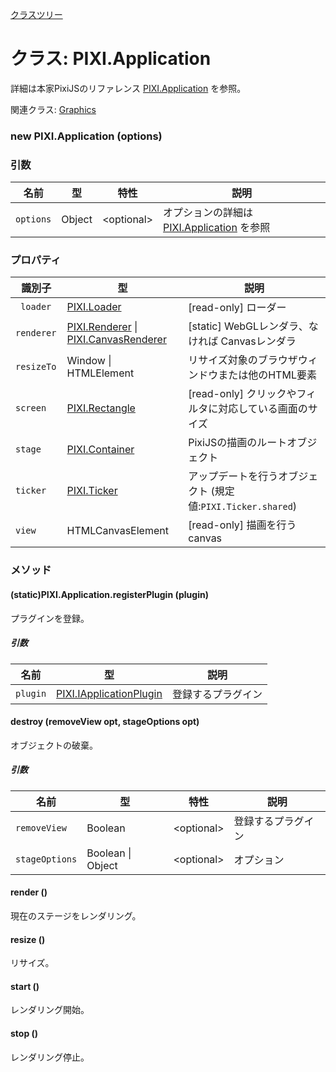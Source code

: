 [クラスツリー](index.md)

# クラス: PIXI.Application
詳細は本家PixiJSのリファレンス [PIXI.Application](http://pixijs.download/release/docs/PIXI.Application.html) を参照。

関連クラス: [Graphics](Graphics.md)

### new PIXI.Application (options)
### 引数

| 名前 | 型 | 特性 | 説明 |
| --- | --- | --- | --- |
| `options` | Object | &lt;optional&gt; | オプションの詳細は [PIXI.Application](http://pixijs.download/release/docs/PIXI.Application.html) を参照 |


### プロパティ

| 識別子 | 型 | 説明 |
| --- | --- | --- |
| ` loader` | [PIXI.Loader](http://pixijs.download/release/docs/PIXI.Loader.md) | [read-only] ローダー |
| `renderer` | [PIXI.Renderer](PIXI.Renderer.md) \| [PIXI.CanvasRenderer](http://pixijs.download/release/docs/PIXI.CanvasRenderer.html) | [static] WebGLレンダラ、なければ Canvasレンダラ |
| `resizeTo ` | Window \| HTMLElement | リサイズ対象のブラウザウィンドウまたは他のHTML要素 |
| `screen` | [PIXI.Rectangle](http://pixijs.download/release/docs/PIXI.Rectangle.html) | [read-only] クリックやフィルタに対応している画面のサイズ |
| `stage` | [PIXI.Container](PIXI.Container.md)  | PixiJSの描画のルートオブジェクト |
| `ticker` | [PIXI.Ticker](http://pixijs.download/release/docs/PIXI.Ticker.html)  |  アップデートを行うオブジェクト (規定値:`PIXI.Ticker.shared`)  |
| `view` | HTMLCanvasElement | [read-only] 描画を行うcanvas  |

### メソッド

#### (static)PIXI.Application.registerPlugin (plugin)
プラグインを登録。

##### 引数

| 名前 | 型 | 説明 |
| --- | --- | --- |
| `plugin` | [PIXI.IApplicationPlugin](http://pixijs.download/release/docs/PIXI.IApplicationPlugin.html) | 登録するプラグイン |


#### destroy (removeView opt, stageOptions opt)
オブジェクトの破棄。

##### 引数

| 名前 | 型 | 特性 | 説明 |
| --- | --- | --- | --- |
| `removeView` | Boolean | &lt;optional&gt; | 登録するプラグイン |
| `stageOptions` | Boolean \| Object | &lt;optional&gt; | オプション |


#### render ()
現在のステージをレンダリング。


#### resize ()
リサイズ。


#### start ()
レンダリング開始。


#### stop ()
レンダリング停止。